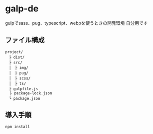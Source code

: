 # galp-de
gulpでsass、pug、typescript、webpを使うときの開発環境
自分用です

## ファイル構成
```
project/  
　├ dist/  
　├ src/  
　│　├ img/  
　│　├ pug/  
　│　├ scss/  
　│　├ ts/  
　├ gulpfile.js  
  ├ package-lock.json  
　└ package.json
```

## 導入手順
`npm install`
